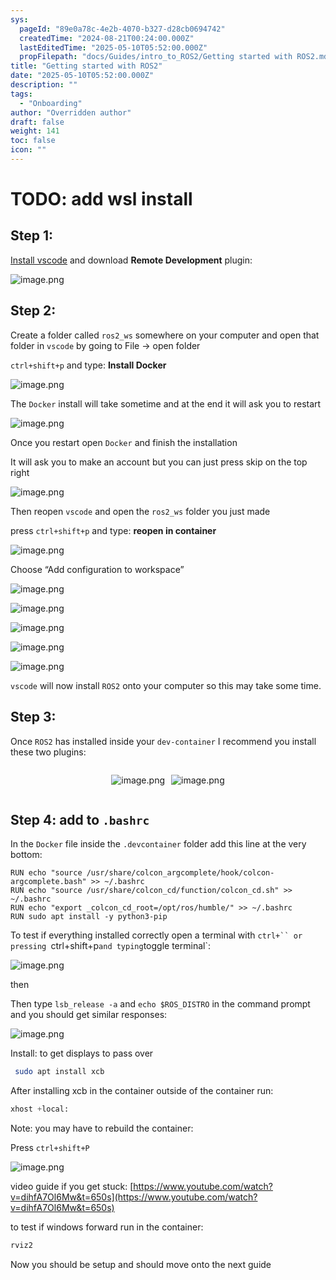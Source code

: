 ```yaml
---
sys:
  pageId: "89e0a78c-4e2b-4070-b327-d28cb0694742"
  createdTime: "2024-08-21T00:24:00.000Z"
  lastEditedTime: "2025-05-10T05:52:00.000Z"
  propFilepath: "docs/Guides/intro_to_ROS2/Getting started with ROS2.md"
title: "Getting started with ROS2"
date: "2025-05-10T05:52:00.000Z"
description: ""
tags:
  - "Onboarding"
author: "Overridden author"
draft: false
weight: 141
toc: false
icon: ""
---
```


# TODO: add wsl install

## Step 1:

[Install vscode](https://code.visualstudio.com/download) and download **Remote Development** plugin:

![image.png](https://prod-files-secure.s3.us-west-2.amazonaws.com/d518164a-d88e-44d1-a4ee-3adb3bd8bce0/efb52993-1881-4a40-b95e-6f020334f022/image.png?X-Amz-Algorithm=AWS4-HMAC-SHA256&X-Amz-Content-Sha256=UNSIGNED-PAYLOAD&X-Amz-Credential=ASIAZI2LB466ZZW2T723%2F20250517%2Fus-west-2%2Fs3%2Faws4_request&X-Amz-Date=20250517T160925Z&X-Amz-Expires=3600&X-Amz-Security-Token=IQoJb3JpZ2luX2VjEKf%2F%2F%2F%2F%2F%2F%2F%2F%2F%2FwEaCXVzLXdlc3QtMiJHMEUCIQDtlL8lDXou432b2klaM9WBgghzcUHWuMefK%2FjLhlh8DgIgNmtKZAiCOxexMTr0C4G%2FMZZ1XiWnKKX8hnKUo%2FIwzDkq%2FwMIXxAAGgw2Mzc0MjMxODM4MDUiDBMpdnbhOrhaU5LoaircAzmd%2FDKM20DYJHC2VomBUECXnBO066OSYPhnV5wFuKufTfOG2C8EAodqz86FkwTCz%2ByAtiQZseyfxfU%2FELy9pc10TnjSYkxRcva4GA%2BzjpoxGjewGxVL53Kojgc07remqJf7GIQf8SRBCCNcVeYSj7mu%2FhKpRPDzc7pToAJel5ItNyaV5grAv42XFQNo68L2Z8YNj6KU6y2yfej4QbImfgqInFqshrzCa9j5QVvBXDDrwK68Oeg%2FLr%2BMZv4WRD9sadRPh6CYEvp%2ByWi9y7bWM4In0F%2BEGo4zXBy6I6aODVatBH2WWpS0KkrifuhnxnhKPNaPW4DKfo0wsZneT3CkAQA0zmCHl63E67D9n8aCpabA0HScFpfQVU8b3a9YiQOkSzkVroXVkQM00BSqVUpTvHgWPhAzGgIK%2FWCrsi19xSMeVdWwAxlsZ0oF2hc399S72YYeJI7BMzFG6nNj66l9JC9e6pC3hywqCHJXTQ4CRj3uwHXgFElPxrgnSjPBQkf60BigAcm2EIy5RJJ4%2Fe23QEGhCHstzq8T72adV5HEUDfYXSwouwQWOgrGMJ8Fgi9XDUaUY4yCerokrdarslBiuwl0nBV9sp%2BELUJGBqCTKiXS8Sp3O5v281tQ0xd1MLK2osEGOqUB%2FVh8W6GvGeIIRSTfl1817zfhZohllzRVDcZ2UyUtnrVqeWRig08GnjkFlbPz3gCPpT1MzBkr%2Fz%2B5fW6HOE7SozxJNHy5PU3nMiwRwLUR4HTXcg%2B9b5gYgLvb%2Fu2DxRzZgkIyu%2B8T%2FItc0AzdV03XpRQLV0Nj%2Fit87j8BnlwLpjHeZFdex0X%2FdI7CBiJSxz8AotdmDbwG%2FOgMUzvGW%2B8m9CDcq4%2F1&X-Amz-Signature=812358ca193166f9d17e5c4d8a46fc3d8b3b9feded0e4765def5f3b7d57777f4&X-Amz-SignedHeaders=host&x-id=GetObject)

## Step 2:

Create a folder called `ros2_ws` somewhere on your computer and open that folder in `vscode` by going to File → open folder 

`ctrl+shift+p` and type: **Install Docker**

![image.png](https://prod-files-secure.s3.us-west-2.amazonaws.com/d518164a-d88e-44d1-a4ee-3adb3bd8bce0/2269dc0e-1cd5-47ff-bceb-c04ad9b2eab0/image.png?X-Amz-Algorithm=AWS4-HMAC-SHA256&X-Amz-Content-Sha256=UNSIGNED-PAYLOAD&X-Amz-Credential=ASIAZI2LB466ZZW2T723%2F20250517%2Fus-west-2%2Fs3%2Faws4_request&X-Amz-Date=20250517T160925Z&X-Amz-Expires=3600&X-Amz-Security-Token=IQoJb3JpZ2luX2VjEKf%2F%2F%2F%2F%2F%2F%2F%2F%2F%2FwEaCXVzLXdlc3QtMiJHMEUCIQDtlL8lDXou432b2klaM9WBgghzcUHWuMefK%2FjLhlh8DgIgNmtKZAiCOxexMTr0C4G%2FMZZ1XiWnKKX8hnKUo%2FIwzDkq%2FwMIXxAAGgw2Mzc0MjMxODM4MDUiDBMpdnbhOrhaU5LoaircAzmd%2FDKM20DYJHC2VomBUECXnBO066OSYPhnV5wFuKufTfOG2C8EAodqz86FkwTCz%2ByAtiQZseyfxfU%2FELy9pc10TnjSYkxRcva4GA%2BzjpoxGjewGxVL53Kojgc07remqJf7GIQf8SRBCCNcVeYSj7mu%2FhKpRPDzc7pToAJel5ItNyaV5grAv42XFQNo68L2Z8YNj6KU6y2yfej4QbImfgqInFqshrzCa9j5QVvBXDDrwK68Oeg%2FLr%2BMZv4WRD9sadRPh6CYEvp%2ByWi9y7bWM4In0F%2BEGo4zXBy6I6aODVatBH2WWpS0KkrifuhnxnhKPNaPW4DKfo0wsZneT3CkAQA0zmCHl63E67D9n8aCpabA0HScFpfQVU8b3a9YiQOkSzkVroXVkQM00BSqVUpTvHgWPhAzGgIK%2FWCrsi19xSMeVdWwAxlsZ0oF2hc399S72YYeJI7BMzFG6nNj66l9JC9e6pC3hywqCHJXTQ4CRj3uwHXgFElPxrgnSjPBQkf60BigAcm2EIy5RJJ4%2Fe23QEGhCHstzq8T72adV5HEUDfYXSwouwQWOgrGMJ8Fgi9XDUaUY4yCerokrdarslBiuwl0nBV9sp%2BELUJGBqCTKiXS8Sp3O5v281tQ0xd1MLK2osEGOqUB%2FVh8W6GvGeIIRSTfl1817zfhZohllzRVDcZ2UyUtnrVqeWRig08GnjkFlbPz3gCPpT1MzBkr%2Fz%2B5fW6HOE7SozxJNHy5PU3nMiwRwLUR4HTXcg%2B9b5gYgLvb%2Fu2DxRzZgkIyu%2B8T%2FItc0AzdV03XpRQLV0Nj%2Fit87j8BnlwLpjHeZFdex0X%2FdI7CBiJSxz8AotdmDbwG%2FOgMUzvGW%2B8m9CDcq4%2F1&X-Amz-Signature=ff163ee0428397da5c155d659f6dec41eeee67f0f252e9c2ccff17ae0302f94f&X-Amz-SignedHeaders=host&x-id=GetObject)

The `Docker` install will take sometime and at the end it will ask you to restart

![image.png](https://prod-files-secure.s3.us-west-2.amazonaws.com/d518164a-d88e-44d1-a4ee-3adb3bd8bce0/ed233f78-be33-4b1f-b89c-9c346c0e961e/image.png?X-Amz-Algorithm=AWS4-HMAC-SHA256&X-Amz-Content-Sha256=UNSIGNED-PAYLOAD&X-Amz-Credential=ASIAZI2LB466ZZW2T723%2F20250517%2Fus-west-2%2Fs3%2Faws4_request&X-Amz-Date=20250517T160925Z&X-Amz-Expires=3600&X-Amz-Security-Token=IQoJb3JpZ2luX2VjEKf%2F%2F%2F%2F%2F%2F%2F%2F%2F%2FwEaCXVzLXdlc3QtMiJHMEUCIQDtlL8lDXou432b2klaM9WBgghzcUHWuMefK%2FjLhlh8DgIgNmtKZAiCOxexMTr0C4G%2FMZZ1XiWnKKX8hnKUo%2FIwzDkq%2FwMIXxAAGgw2Mzc0MjMxODM4MDUiDBMpdnbhOrhaU5LoaircAzmd%2FDKM20DYJHC2VomBUECXnBO066OSYPhnV5wFuKufTfOG2C8EAodqz86FkwTCz%2ByAtiQZseyfxfU%2FELy9pc10TnjSYkxRcva4GA%2BzjpoxGjewGxVL53Kojgc07remqJf7GIQf8SRBCCNcVeYSj7mu%2FhKpRPDzc7pToAJel5ItNyaV5grAv42XFQNo68L2Z8YNj6KU6y2yfej4QbImfgqInFqshrzCa9j5QVvBXDDrwK68Oeg%2FLr%2BMZv4WRD9sadRPh6CYEvp%2ByWi9y7bWM4In0F%2BEGo4zXBy6I6aODVatBH2WWpS0KkrifuhnxnhKPNaPW4DKfo0wsZneT3CkAQA0zmCHl63E67D9n8aCpabA0HScFpfQVU8b3a9YiQOkSzkVroXVkQM00BSqVUpTvHgWPhAzGgIK%2FWCrsi19xSMeVdWwAxlsZ0oF2hc399S72YYeJI7BMzFG6nNj66l9JC9e6pC3hywqCHJXTQ4CRj3uwHXgFElPxrgnSjPBQkf60BigAcm2EIy5RJJ4%2Fe23QEGhCHstzq8T72adV5HEUDfYXSwouwQWOgrGMJ8Fgi9XDUaUY4yCerokrdarslBiuwl0nBV9sp%2BELUJGBqCTKiXS8Sp3O5v281tQ0xd1MLK2osEGOqUB%2FVh8W6GvGeIIRSTfl1817zfhZohllzRVDcZ2UyUtnrVqeWRig08GnjkFlbPz3gCPpT1MzBkr%2Fz%2B5fW6HOE7SozxJNHy5PU3nMiwRwLUR4HTXcg%2B9b5gYgLvb%2Fu2DxRzZgkIyu%2B8T%2FItc0AzdV03XpRQLV0Nj%2Fit87j8BnlwLpjHeZFdex0X%2FdI7CBiJSxz8AotdmDbwG%2FOgMUzvGW%2B8m9CDcq4%2F1&X-Amz-Signature=aaeaec8aad79c4bca4947f79760d04e49bf5eac01bc52a6472751c0bda81723e&X-Amz-SignedHeaders=host&x-id=GetObject)

Once you restart open `Docker` and finish the installation

It will ask you to make an account but you can just press skip on the top right

![image.png](https://prod-files-secure.s3.us-west-2.amazonaws.com/d518164a-d88e-44d1-a4ee-3adb3bd8bce0/21010ad9-1659-4fd9-9f59-9932a09b2a3d/image.png?X-Amz-Algorithm=AWS4-HMAC-SHA256&X-Amz-Content-Sha256=UNSIGNED-PAYLOAD&X-Amz-Credential=ASIAZI2LB466ZZW2T723%2F20250517%2Fus-west-2%2Fs3%2Faws4_request&X-Amz-Date=20250517T160925Z&X-Amz-Expires=3600&X-Amz-Security-Token=IQoJb3JpZ2luX2VjEKf%2F%2F%2F%2F%2F%2F%2F%2F%2F%2FwEaCXVzLXdlc3QtMiJHMEUCIQDtlL8lDXou432b2klaM9WBgghzcUHWuMefK%2FjLhlh8DgIgNmtKZAiCOxexMTr0C4G%2FMZZ1XiWnKKX8hnKUo%2FIwzDkq%2FwMIXxAAGgw2Mzc0MjMxODM4MDUiDBMpdnbhOrhaU5LoaircAzmd%2FDKM20DYJHC2VomBUECXnBO066OSYPhnV5wFuKufTfOG2C8EAodqz86FkwTCz%2ByAtiQZseyfxfU%2FELy9pc10TnjSYkxRcva4GA%2BzjpoxGjewGxVL53Kojgc07remqJf7GIQf8SRBCCNcVeYSj7mu%2FhKpRPDzc7pToAJel5ItNyaV5grAv42XFQNo68L2Z8YNj6KU6y2yfej4QbImfgqInFqshrzCa9j5QVvBXDDrwK68Oeg%2FLr%2BMZv4WRD9sadRPh6CYEvp%2ByWi9y7bWM4In0F%2BEGo4zXBy6I6aODVatBH2WWpS0KkrifuhnxnhKPNaPW4DKfo0wsZneT3CkAQA0zmCHl63E67D9n8aCpabA0HScFpfQVU8b3a9YiQOkSzkVroXVkQM00BSqVUpTvHgWPhAzGgIK%2FWCrsi19xSMeVdWwAxlsZ0oF2hc399S72YYeJI7BMzFG6nNj66l9JC9e6pC3hywqCHJXTQ4CRj3uwHXgFElPxrgnSjPBQkf60BigAcm2EIy5RJJ4%2Fe23QEGhCHstzq8T72adV5HEUDfYXSwouwQWOgrGMJ8Fgi9XDUaUY4yCerokrdarslBiuwl0nBV9sp%2BELUJGBqCTKiXS8Sp3O5v281tQ0xd1MLK2osEGOqUB%2FVh8W6GvGeIIRSTfl1817zfhZohllzRVDcZ2UyUtnrVqeWRig08GnjkFlbPz3gCPpT1MzBkr%2Fz%2B5fW6HOE7SozxJNHy5PU3nMiwRwLUR4HTXcg%2B9b5gYgLvb%2Fu2DxRzZgkIyu%2B8T%2FItc0AzdV03XpRQLV0Nj%2Fit87j8BnlwLpjHeZFdex0X%2FdI7CBiJSxz8AotdmDbwG%2FOgMUzvGW%2B8m9CDcq4%2F1&X-Amz-Signature=6c1c19907dc19111b42329d0d6644abae10ea1c2b2b26d4859782245b881a31f&X-Amz-SignedHeaders=host&x-id=GetObject)

Then reopen `vscode` and open the `ros2_ws` folder you just made

press `ctrl+shift+p` and type: **reopen in container**

![image.png](https://prod-files-secure.s3.us-west-2.amazonaws.com/d518164a-d88e-44d1-a4ee-3adb3bd8bce0/4e93b8c2-41ad-488c-8095-c74205196118/image.png?X-Amz-Algorithm=AWS4-HMAC-SHA256&X-Amz-Content-Sha256=UNSIGNED-PAYLOAD&X-Amz-Credential=ASIAZI2LB466ZZW2T723%2F20250517%2Fus-west-2%2Fs3%2Faws4_request&X-Amz-Date=20250517T160925Z&X-Amz-Expires=3600&X-Amz-Security-Token=IQoJb3JpZ2luX2VjEKf%2F%2F%2F%2F%2F%2F%2F%2F%2F%2FwEaCXVzLXdlc3QtMiJHMEUCIQDtlL8lDXou432b2klaM9WBgghzcUHWuMefK%2FjLhlh8DgIgNmtKZAiCOxexMTr0C4G%2FMZZ1XiWnKKX8hnKUo%2FIwzDkq%2FwMIXxAAGgw2Mzc0MjMxODM4MDUiDBMpdnbhOrhaU5LoaircAzmd%2FDKM20DYJHC2VomBUECXnBO066OSYPhnV5wFuKufTfOG2C8EAodqz86FkwTCz%2ByAtiQZseyfxfU%2FELy9pc10TnjSYkxRcva4GA%2BzjpoxGjewGxVL53Kojgc07remqJf7GIQf8SRBCCNcVeYSj7mu%2FhKpRPDzc7pToAJel5ItNyaV5grAv42XFQNo68L2Z8YNj6KU6y2yfej4QbImfgqInFqshrzCa9j5QVvBXDDrwK68Oeg%2FLr%2BMZv4WRD9sadRPh6CYEvp%2ByWi9y7bWM4In0F%2BEGo4zXBy6I6aODVatBH2WWpS0KkrifuhnxnhKPNaPW4DKfo0wsZneT3CkAQA0zmCHl63E67D9n8aCpabA0HScFpfQVU8b3a9YiQOkSzkVroXVkQM00BSqVUpTvHgWPhAzGgIK%2FWCrsi19xSMeVdWwAxlsZ0oF2hc399S72YYeJI7BMzFG6nNj66l9JC9e6pC3hywqCHJXTQ4CRj3uwHXgFElPxrgnSjPBQkf60BigAcm2EIy5RJJ4%2Fe23QEGhCHstzq8T72adV5HEUDfYXSwouwQWOgrGMJ8Fgi9XDUaUY4yCerokrdarslBiuwl0nBV9sp%2BELUJGBqCTKiXS8Sp3O5v281tQ0xd1MLK2osEGOqUB%2FVh8W6GvGeIIRSTfl1817zfhZohllzRVDcZ2UyUtnrVqeWRig08GnjkFlbPz3gCPpT1MzBkr%2Fz%2B5fW6HOE7SozxJNHy5PU3nMiwRwLUR4HTXcg%2B9b5gYgLvb%2Fu2DxRzZgkIyu%2B8T%2FItc0AzdV03XpRQLV0Nj%2Fit87j8BnlwLpjHeZFdex0X%2FdI7CBiJSxz8AotdmDbwG%2FOgMUzvGW%2B8m9CDcq4%2F1&X-Amz-Signature=e82db62826e92bf4e84c040c4361c0be264bbfe271424e9d559b4da56fe575cb&X-Amz-SignedHeaders=host&x-id=GetObject)

Choose “Add configuration to workspace”

![image.png](https://prod-files-secure.s3.us-west-2.amazonaws.com/d518164a-d88e-44d1-a4ee-3adb3bd8bce0/9560b282-5060-4989-ba37-97e7b2c22476/image.png?X-Amz-Algorithm=AWS4-HMAC-SHA256&X-Amz-Content-Sha256=UNSIGNED-PAYLOAD&X-Amz-Credential=ASIAZI2LB466ZZW2T723%2F20250517%2Fus-west-2%2Fs3%2Faws4_request&X-Amz-Date=20250517T160925Z&X-Amz-Expires=3600&X-Amz-Security-Token=IQoJb3JpZ2luX2VjEKf%2F%2F%2F%2F%2F%2F%2F%2F%2F%2FwEaCXVzLXdlc3QtMiJHMEUCIQDtlL8lDXou432b2klaM9WBgghzcUHWuMefK%2FjLhlh8DgIgNmtKZAiCOxexMTr0C4G%2FMZZ1XiWnKKX8hnKUo%2FIwzDkq%2FwMIXxAAGgw2Mzc0MjMxODM4MDUiDBMpdnbhOrhaU5LoaircAzmd%2FDKM20DYJHC2VomBUECXnBO066OSYPhnV5wFuKufTfOG2C8EAodqz86FkwTCz%2ByAtiQZseyfxfU%2FELy9pc10TnjSYkxRcva4GA%2BzjpoxGjewGxVL53Kojgc07remqJf7GIQf8SRBCCNcVeYSj7mu%2FhKpRPDzc7pToAJel5ItNyaV5grAv42XFQNo68L2Z8YNj6KU6y2yfej4QbImfgqInFqshrzCa9j5QVvBXDDrwK68Oeg%2FLr%2BMZv4WRD9sadRPh6CYEvp%2ByWi9y7bWM4In0F%2BEGo4zXBy6I6aODVatBH2WWpS0KkrifuhnxnhKPNaPW4DKfo0wsZneT3CkAQA0zmCHl63E67D9n8aCpabA0HScFpfQVU8b3a9YiQOkSzkVroXVkQM00BSqVUpTvHgWPhAzGgIK%2FWCrsi19xSMeVdWwAxlsZ0oF2hc399S72YYeJI7BMzFG6nNj66l9JC9e6pC3hywqCHJXTQ4CRj3uwHXgFElPxrgnSjPBQkf60BigAcm2EIy5RJJ4%2Fe23QEGhCHstzq8T72adV5HEUDfYXSwouwQWOgrGMJ8Fgi9XDUaUY4yCerokrdarslBiuwl0nBV9sp%2BELUJGBqCTKiXS8Sp3O5v281tQ0xd1MLK2osEGOqUB%2FVh8W6GvGeIIRSTfl1817zfhZohllzRVDcZ2UyUtnrVqeWRig08GnjkFlbPz3gCPpT1MzBkr%2Fz%2B5fW6HOE7SozxJNHy5PU3nMiwRwLUR4HTXcg%2B9b5gYgLvb%2Fu2DxRzZgkIyu%2B8T%2FItc0AzdV03XpRQLV0Nj%2Fit87j8BnlwLpjHeZFdex0X%2FdI7CBiJSxz8AotdmDbwG%2FOgMUzvGW%2B8m9CDcq4%2F1&X-Amz-Signature=02701626d52741f681e11bb7c88c7e788c66e2aeacc69dd851357fee08b1c87b&X-Amz-SignedHeaders=host&x-id=GetObject)

![image.png](https://prod-files-secure.s3.us-west-2.amazonaws.com/d518164a-d88e-44d1-a4ee-3adb3bd8bce0/2ee63f81-886b-48e8-a553-dc6e5eac99e4/image.png?X-Amz-Algorithm=AWS4-HMAC-SHA256&X-Amz-Content-Sha256=UNSIGNED-PAYLOAD&X-Amz-Credential=ASIAZI2LB466ZZW2T723%2F20250517%2Fus-west-2%2Fs3%2Faws4_request&X-Amz-Date=20250517T160925Z&X-Amz-Expires=3600&X-Amz-Security-Token=IQoJb3JpZ2luX2VjEKf%2F%2F%2F%2F%2F%2F%2F%2F%2F%2FwEaCXVzLXdlc3QtMiJHMEUCIQDtlL8lDXou432b2klaM9WBgghzcUHWuMefK%2FjLhlh8DgIgNmtKZAiCOxexMTr0C4G%2FMZZ1XiWnKKX8hnKUo%2FIwzDkq%2FwMIXxAAGgw2Mzc0MjMxODM4MDUiDBMpdnbhOrhaU5LoaircAzmd%2FDKM20DYJHC2VomBUECXnBO066OSYPhnV5wFuKufTfOG2C8EAodqz86FkwTCz%2ByAtiQZseyfxfU%2FELy9pc10TnjSYkxRcva4GA%2BzjpoxGjewGxVL53Kojgc07remqJf7GIQf8SRBCCNcVeYSj7mu%2FhKpRPDzc7pToAJel5ItNyaV5grAv42XFQNo68L2Z8YNj6KU6y2yfej4QbImfgqInFqshrzCa9j5QVvBXDDrwK68Oeg%2FLr%2BMZv4WRD9sadRPh6CYEvp%2ByWi9y7bWM4In0F%2BEGo4zXBy6I6aODVatBH2WWpS0KkrifuhnxnhKPNaPW4DKfo0wsZneT3CkAQA0zmCHl63E67D9n8aCpabA0HScFpfQVU8b3a9YiQOkSzkVroXVkQM00BSqVUpTvHgWPhAzGgIK%2FWCrsi19xSMeVdWwAxlsZ0oF2hc399S72YYeJI7BMzFG6nNj66l9JC9e6pC3hywqCHJXTQ4CRj3uwHXgFElPxrgnSjPBQkf60BigAcm2EIy5RJJ4%2Fe23QEGhCHstzq8T72adV5HEUDfYXSwouwQWOgrGMJ8Fgi9XDUaUY4yCerokrdarslBiuwl0nBV9sp%2BELUJGBqCTKiXS8Sp3O5v281tQ0xd1MLK2osEGOqUB%2FVh8W6GvGeIIRSTfl1817zfhZohllzRVDcZ2UyUtnrVqeWRig08GnjkFlbPz3gCPpT1MzBkr%2Fz%2B5fW6HOE7SozxJNHy5PU3nMiwRwLUR4HTXcg%2B9b5gYgLvb%2Fu2DxRzZgkIyu%2B8T%2FItc0AzdV03XpRQLV0Nj%2Fit87j8BnlwLpjHeZFdex0X%2FdI7CBiJSxz8AotdmDbwG%2FOgMUzvGW%2B8m9CDcq4%2F1&X-Amz-Signature=229e2666e09d494dbf9814df2d8d6ee8aae9a022936a1e9e8383804fd425fd9e&X-Amz-SignedHeaders=host&x-id=GetObject)

![image.png](https://prod-files-secure.s3.us-west-2.amazonaws.com/d518164a-d88e-44d1-a4ee-3adb3bd8bce0/ae1580b2-b048-407e-aed9-b584224a7a04/image.png?X-Amz-Algorithm=AWS4-HMAC-SHA256&X-Amz-Content-Sha256=UNSIGNED-PAYLOAD&X-Amz-Credential=ASIAZI2LB466ZZW2T723%2F20250517%2Fus-west-2%2Fs3%2Faws4_request&X-Amz-Date=20250517T160925Z&X-Amz-Expires=3600&X-Amz-Security-Token=IQoJb3JpZ2luX2VjEKf%2F%2F%2F%2F%2F%2F%2F%2F%2F%2FwEaCXVzLXdlc3QtMiJHMEUCIQDtlL8lDXou432b2klaM9WBgghzcUHWuMefK%2FjLhlh8DgIgNmtKZAiCOxexMTr0C4G%2FMZZ1XiWnKKX8hnKUo%2FIwzDkq%2FwMIXxAAGgw2Mzc0MjMxODM4MDUiDBMpdnbhOrhaU5LoaircAzmd%2FDKM20DYJHC2VomBUECXnBO066OSYPhnV5wFuKufTfOG2C8EAodqz86FkwTCz%2ByAtiQZseyfxfU%2FELy9pc10TnjSYkxRcva4GA%2BzjpoxGjewGxVL53Kojgc07remqJf7GIQf8SRBCCNcVeYSj7mu%2FhKpRPDzc7pToAJel5ItNyaV5grAv42XFQNo68L2Z8YNj6KU6y2yfej4QbImfgqInFqshrzCa9j5QVvBXDDrwK68Oeg%2FLr%2BMZv4WRD9sadRPh6CYEvp%2ByWi9y7bWM4In0F%2BEGo4zXBy6I6aODVatBH2WWpS0KkrifuhnxnhKPNaPW4DKfo0wsZneT3CkAQA0zmCHl63E67D9n8aCpabA0HScFpfQVU8b3a9YiQOkSzkVroXVkQM00BSqVUpTvHgWPhAzGgIK%2FWCrsi19xSMeVdWwAxlsZ0oF2hc399S72YYeJI7BMzFG6nNj66l9JC9e6pC3hywqCHJXTQ4CRj3uwHXgFElPxrgnSjPBQkf60BigAcm2EIy5RJJ4%2Fe23QEGhCHstzq8T72adV5HEUDfYXSwouwQWOgrGMJ8Fgi9XDUaUY4yCerokrdarslBiuwl0nBV9sp%2BELUJGBqCTKiXS8Sp3O5v281tQ0xd1MLK2osEGOqUB%2FVh8W6GvGeIIRSTfl1817zfhZohllzRVDcZ2UyUtnrVqeWRig08GnjkFlbPz3gCPpT1MzBkr%2Fz%2B5fW6HOE7SozxJNHy5PU3nMiwRwLUR4HTXcg%2B9b5gYgLvb%2Fu2DxRzZgkIyu%2B8T%2FItc0AzdV03XpRQLV0Nj%2Fit87j8BnlwLpjHeZFdex0X%2FdI7CBiJSxz8AotdmDbwG%2FOgMUzvGW%2B8m9CDcq4%2F1&X-Amz-Signature=ea821b67ed6e33fc6a29c22456deb39e877db1b48258b42e9cadc7f834125126&X-Amz-SignedHeaders=host&x-id=GetObject)

![image.png](https://prod-files-secure.s3.us-west-2.amazonaws.com/d518164a-d88e-44d1-a4ee-3adb3bd8bce0/53255b28-f75e-430f-b9e3-c0ac8577e42b/image.png?X-Amz-Algorithm=AWS4-HMAC-SHA256&X-Amz-Content-Sha256=UNSIGNED-PAYLOAD&X-Amz-Credential=ASIAZI2LB466ZZW2T723%2F20250517%2Fus-west-2%2Fs3%2Faws4_request&X-Amz-Date=20250517T160925Z&X-Amz-Expires=3600&X-Amz-Security-Token=IQoJb3JpZ2luX2VjEKf%2F%2F%2F%2F%2F%2F%2F%2F%2F%2FwEaCXVzLXdlc3QtMiJHMEUCIQDtlL8lDXou432b2klaM9WBgghzcUHWuMefK%2FjLhlh8DgIgNmtKZAiCOxexMTr0C4G%2FMZZ1XiWnKKX8hnKUo%2FIwzDkq%2FwMIXxAAGgw2Mzc0MjMxODM4MDUiDBMpdnbhOrhaU5LoaircAzmd%2FDKM20DYJHC2VomBUECXnBO066OSYPhnV5wFuKufTfOG2C8EAodqz86FkwTCz%2ByAtiQZseyfxfU%2FELy9pc10TnjSYkxRcva4GA%2BzjpoxGjewGxVL53Kojgc07remqJf7GIQf8SRBCCNcVeYSj7mu%2FhKpRPDzc7pToAJel5ItNyaV5grAv42XFQNo68L2Z8YNj6KU6y2yfej4QbImfgqInFqshrzCa9j5QVvBXDDrwK68Oeg%2FLr%2BMZv4WRD9sadRPh6CYEvp%2ByWi9y7bWM4In0F%2BEGo4zXBy6I6aODVatBH2WWpS0KkrifuhnxnhKPNaPW4DKfo0wsZneT3CkAQA0zmCHl63E67D9n8aCpabA0HScFpfQVU8b3a9YiQOkSzkVroXVkQM00BSqVUpTvHgWPhAzGgIK%2FWCrsi19xSMeVdWwAxlsZ0oF2hc399S72YYeJI7BMzFG6nNj66l9JC9e6pC3hywqCHJXTQ4CRj3uwHXgFElPxrgnSjPBQkf60BigAcm2EIy5RJJ4%2Fe23QEGhCHstzq8T72adV5HEUDfYXSwouwQWOgrGMJ8Fgi9XDUaUY4yCerokrdarslBiuwl0nBV9sp%2BELUJGBqCTKiXS8Sp3O5v281tQ0xd1MLK2osEGOqUB%2FVh8W6GvGeIIRSTfl1817zfhZohllzRVDcZ2UyUtnrVqeWRig08GnjkFlbPz3gCPpT1MzBkr%2Fz%2B5fW6HOE7SozxJNHy5PU3nMiwRwLUR4HTXcg%2B9b5gYgLvb%2Fu2DxRzZgkIyu%2B8T%2FItc0AzdV03XpRQLV0Nj%2Fit87j8BnlwLpjHeZFdex0X%2FdI7CBiJSxz8AotdmDbwG%2FOgMUzvGW%2B8m9CDcq4%2F1&X-Amz-Signature=d6d38e6e9f14844e93b2e6b2f99c14814cf281575fb0fd0453e2b2207831f74b&X-Amz-SignedHeaders=host&x-id=GetObject)

![image.png](https://prod-files-secure.s3.us-west-2.amazonaws.com/d518164a-d88e-44d1-a4ee-3adb3bd8bce0/7c562767-5af9-4ffb-97d1-327bcdf4ee00/image.png?X-Amz-Algorithm=AWS4-HMAC-SHA256&X-Amz-Content-Sha256=UNSIGNED-PAYLOAD&X-Amz-Credential=ASIAZI2LB466ZZW2T723%2F20250517%2Fus-west-2%2Fs3%2Faws4_request&X-Amz-Date=20250517T160925Z&X-Amz-Expires=3600&X-Amz-Security-Token=IQoJb3JpZ2luX2VjEKf%2F%2F%2F%2F%2F%2F%2F%2F%2F%2FwEaCXVzLXdlc3QtMiJHMEUCIQDtlL8lDXou432b2klaM9WBgghzcUHWuMefK%2FjLhlh8DgIgNmtKZAiCOxexMTr0C4G%2FMZZ1XiWnKKX8hnKUo%2FIwzDkq%2FwMIXxAAGgw2Mzc0MjMxODM4MDUiDBMpdnbhOrhaU5LoaircAzmd%2FDKM20DYJHC2VomBUECXnBO066OSYPhnV5wFuKufTfOG2C8EAodqz86FkwTCz%2ByAtiQZseyfxfU%2FELy9pc10TnjSYkxRcva4GA%2BzjpoxGjewGxVL53Kojgc07remqJf7GIQf8SRBCCNcVeYSj7mu%2FhKpRPDzc7pToAJel5ItNyaV5grAv42XFQNo68L2Z8YNj6KU6y2yfej4QbImfgqInFqshrzCa9j5QVvBXDDrwK68Oeg%2FLr%2BMZv4WRD9sadRPh6CYEvp%2ByWi9y7bWM4In0F%2BEGo4zXBy6I6aODVatBH2WWpS0KkrifuhnxnhKPNaPW4DKfo0wsZneT3CkAQA0zmCHl63E67D9n8aCpabA0HScFpfQVU8b3a9YiQOkSzkVroXVkQM00BSqVUpTvHgWPhAzGgIK%2FWCrsi19xSMeVdWwAxlsZ0oF2hc399S72YYeJI7BMzFG6nNj66l9JC9e6pC3hywqCHJXTQ4CRj3uwHXgFElPxrgnSjPBQkf60BigAcm2EIy5RJJ4%2Fe23QEGhCHstzq8T72adV5HEUDfYXSwouwQWOgrGMJ8Fgi9XDUaUY4yCerokrdarslBiuwl0nBV9sp%2BELUJGBqCTKiXS8Sp3O5v281tQ0xd1MLK2osEGOqUB%2FVh8W6GvGeIIRSTfl1817zfhZohllzRVDcZ2UyUtnrVqeWRig08GnjkFlbPz3gCPpT1MzBkr%2Fz%2B5fW6HOE7SozxJNHy5PU3nMiwRwLUR4HTXcg%2B9b5gYgLvb%2Fu2DxRzZgkIyu%2B8T%2FItc0AzdV03XpRQLV0Nj%2Fit87j8BnlwLpjHeZFdex0X%2FdI7CBiJSxz8AotdmDbwG%2FOgMUzvGW%2B8m9CDcq4%2F1&X-Amz-Signature=121995bac77a22e650dc6cdfa7cae41191f6e4bb7a6b5e918b605db28a34ac56&X-Amz-SignedHeaders=host&x-id=GetObject)

`vscode` will now install `ROS2` onto your computer so this may take some time.

## Step 3:

Once `ROS2` has installed inside your `dev-container` I recommend you install these two plugins:

<div style="display: flex;flex-direction: row; column-gap:10px; max-width: 630px;justify-content: center;">
<div>

![image.png](https://prod-files-secure.s3.us-west-2.amazonaws.com/d518164a-d88e-44d1-a4ee-3adb3bd8bce0/3fc3d550-5a54-4ba1-ba6b-faa01cdb7369/image.png?X-Amz-Algorithm=AWS4-HMAC-SHA256&X-Amz-Content-Sha256=UNSIGNED-PAYLOAD&X-Amz-Credential=ASIAZI2LB466V6KDQIZJ%2F20250517%2Fus-west-2%2Fs3%2Faws4_request&X-Amz-Date=20250517T160929Z&X-Amz-Expires=3600&X-Amz-Security-Token=IQoJb3JpZ2luX2VjEKf%2F%2F%2F%2F%2F%2F%2F%2F%2F%2FwEaCXVzLXdlc3QtMiJIMEYCIQD3bjPCd3nFId2kPMiiJT8evrdRkjGCiXcSEq4l0uobgwIhAI3%2BxotAtp1qkIIce8h%2BDJnYwttjiuOKov4JYmNOAM4EKv8DCF8QABoMNjM3NDIzMTgzODA1Igx5TQAONoH6%2F3GwBe4q3AOYVRnqxkBGRp2el3sJ3l0c3LKODMeyxOyeetMttQX6RFm8XeOtI5mgdNKgpmwLfQeg0FkuCrQ59FEieGCRCRVuudAzbJMsIQ6iEvQD9qGt0PHYaT0YBtUJ98xR7NbcNBPkT8lDe2z0xFTlklcAh3MCrQjkMWjWlcoh4h7F832AYyv3tlytOeF5J9AUR55OWLgYDshPzmDp7SKdLGhncCP2q2XH2rckzZGXHPL0H0AHTAI8PunhpLEokn3DLvpobqhSmhulbrreqANkxtNi%2B%2BPcZkXQtF0W4hk96xkSdztvzW9dwCnJohIJNEI7C05vm6SeOHhkvNiUmto7QH8qApapxEnjhRJKqWjkzj33uUjynaaPMGsF1FilNuLtetI549BTKxzjrh4Xm9vJdw5abHYNJOskxaEeKFYgPisdZeTQmsGdCziG5VK1iRQ6f%2FvqX2hRaVnQtF5oYYW%2F4i5DpYZHwxdSP3fvhjYMi%2BTiLCh%2FUFGujdY2AQWx85Z0b8msumnOdCWjy1a789HD8mudshpOay4bOWge9v98LDiTyXY%2FtnNE4Key567zslX58Ni6tgpfFqWODQIfhciHbbVC89VnGthGHACOy3BtPMfaxWYvFb0Dy1TLRXvdCRONpDC%2FtqLBBjqkAT9dcj9%2FNTr4Gg6u2dCvGLdRCDxvDTrjKAptTtCeHvuZlxBtRR9U5VvhaCjftRkOBTunGUkOHVBBvVe8ylhRCLRxiBwpgIFJzf0VSHvcTNEPXBiD64DKZih0AxbKOHne%2FTuQUS8YNHBQxxujObE0CSiOh%2BjmTv%2BYszl90Bc2y%2BrdteP0BALHJZauMFhP7HP4S5A3fUbR2AvgKQwy04kZliKa1NDX&X-Amz-Signature=bd26d94a5f31a751f1f13ffb6600c3612a9e17fc8639e8135f2e8098cfa8e4b7&X-Amz-SignedHeaders=host&x-id=GetObject)

</div>
<div>

![image.png](https://prod-files-secure.s3.us-west-2.amazonaws.com/d518164a-d88e-44d1-a4ee-3adb3bd8bce0/d994cc66-13c2-4093-a5a3-f84cf4601a82/image.png?X-Amz-Algorithm=AWS4-HMAC-SHA256&X-Amz-Content-Sha256=UNSIGNED-PAYLOAD&X-Amz-Credential=ASIAZI2LB466W4TCYNJV%2F20250517%2Fus-west-2%2Fs3%2Faws4_request&X-Amz-Date=20250517T160932Z&X-Amz-Expires=3600&X-Amz-Security-Token=IQoJb3JpZ2luX2VjEKf%2F%2F%2F%2F%2F%2F%2F%2F%2F%2FwEaCXVzLXdlc3QtMiJHMEUCIQD5QvT669vNYKVq7tYf4zsHY4%2FAVd4JlpcSVmhfnkwmaQIgH45l1dARJW9sa%2BnEV3Zd5nXlrppe63ILuZWAvX8%2FTisq%2FwMIXxAAGgw2Mzc0MjMxODM4MDUiDIVaw1SOaA5yRkKEhSrcA%2Ftbx8CO96sWCF09GcPsywFe44YpSHcKt7%2BkyqTjfj52lnzRsbm0scfQxfNTWFcM9uYa89Pb0%2FRd2fwiCtpUiZmBnCB3CO8mC%2FK4hgV%2B3KGgK122tRlBIG%2B7qVmfVWzQbRU0aDU2Jmwg3W8Gyr2%2Bpwb%2BcZ3vJ2tWlIL6VW8gWNrhoZvdrUYGSPaFBhRR3cqP91ARGJvKblCS5mBQKDU2CFfU0fawj4iFP4sLtN0rWKlGf4hTXj%2FabuERj0FPEMqs20ylb3fKdj5SZSASh1XrswZC7JPhVgQY8y3377EqkDP3CNezZ1fMyelqxPwcZmkTjsGhYDeoTx4cF9GWGbCp6p%2B0UFqmN7%2Fkx2j2QXVB9EO54ilPb%2FwBw6dIZnZCTPOpD%2FmYqoghAoZln19XCAoFKM5zk5eQlz7BEsxhsUhB%2Bs0gxvKi%2FoOwQyZIdIoBEW0MoFJsxSUENzOs%2FS8iz7XfClq71GXL93OWXWiOZrI7knXuIPHdWCknK2WV7zqbKyV7FLCwZm55sKSvd1DG%2BG%2F4fAkNYOyrLcGpr2vqLBGotTob1j00bqOb81c6IvjqrZzGYJNIlmb47v95nfaZs0NTGPf3vrWxc6W96d0qeqwVPGrxMuAosfc20ocvFjYsMOS1osEGOqUBhkASxfZ2Z%2FcF9GxTa8u2XswyOA%2BV93psSPvKND1XQH3t7TjRS3X7vmK5jC%2FBJSeb79k5iPVff5rFz%2F9X9iHLTX1pSb9b2BGy3jDStoPZzn4a4qh3%2BuzHZKF%2Fx4D6CoUPLwakpnOj2QcuWMrLyht5QBwEjvAxAOdnlaTR6idS2E61UyqGycmlIE%2B3A1LtC%2F8jGfUMxUrD8GHNfy52Y%2BcA%2F8NC9Lhl&X-Amz-Signature=864121648aa5f0d2f773c9ed6002546264cc59772ea039d8aa167d49dd62cbb8&X-Amz-SignedHeaders=host&x-id=GetObject)

</div>
</div>

## Step 4: add to `.bashrc`

In the `Docker` file inside the `.devcontainer` folder add this line at the very bottom: 

```docker
RUN echo "source /usr/share/colcon_argcomplete/hook/colcon-argcomplete.bash" >> ~/.bashrc
RUN echo "source /usr/share/colcon_cd/function/colcon_cd.sh" >> ~/.bashrc
RUN echo "export _colcon_cd_root=/opt/ros/humble/" >> ~/.bashrc
RUN sudo apt install -y python3-pip 
```

To test if everything installed correctly open a terminal with `ctrl+`` or pressing `ctrl+shift+p` and typing `toggle terminal`:

![image.png](https://prod-files-secure.s3.us-west-2.amazonaws.com/d518164a-d88e-44d1-a4ee-3adb3bd8bce0/6a4943d8-b04e-4c02-9a58-775f3384d1a5/image.png?X-Amz-Algorithm=AWS4-HMAC-SHA256&X-Amz-Content-Sha256=UNSIGNED-PAYLOAD&X-Amz-Credential=ASIAZI2LB466ZZW2T723%2F20250517%2Fus-west-2%2Fs3%2Faws4_request&X-Amz-Date=20250517T160925Z&X-Amz-Expires=3600&X-Amz-Security-Token=IQoJb3JpZ2luX2VjEKf%2F%2F%2F%2F%2F%2F%2F%2F%2F%2FwEaCXVzLXdlc3QtMiJHMEUCIQDtlL8lDXou432b2klaM9WBgghzcUHWuMefK%2FjLhlh8DgIgNmtKZAiCOxexMTr0C4G%2FMZZ1XiWnKKX8hnKUo%2FIwzDkq%2FwMIXxAAGgw2Mzc0MjMxODM4MDUiDBMpdnbhOrhaU5LoaircAzmd%2FDKM20DYJHC2VomBUECXnBO066OSYPhnV5wFuKufTfOG2C8EAodqz86FkwTCz%2ByAtiQZseyfxfU%2FELy9pc10TnjSYkxRcva4GA%2BzjpoxGjewGxVL53Kojgc07remqJf7GIQf8SRBCCNcVeYSj7mu%2FhKpRPDzc7pToAJel5ItNyaV5grAv42XFQNo68L2Z8YNj6KU6y2yfej4QbImfgqInFqshrzCa9j5QVvBXDDrwK68Oeg%2FLr%2BMZv4WRD9sadRPh6CYEvp%2ByWi9y7bWM4In0F%2BEGo4zXBy6I6aODVatBH2WWpS0KkrifuhnxnhKPNaPW4DKfo0wsZneT3CkAQA0zmCHl63E67D9n8aCpabA0HScFpfQVU8b3a9YiQOkSzkVroXVkQM00BSqVUpTvHgWPhAzGgIK%2FWCrsi19xSMeVdWwAxlsZ0oF2hc399S72YYeJI7BMzFG6nNj66l9JC9e6pC3hywqCHJXTQ4CRj3uwHXgFElPxrgnSjPBQkf60BigAcm2EIy5RJJ4%2Fe23QEGhCHstzq8T72adV5HEUDfYXSwouwQWOgrGMJ8Fgi9XDUaUY4yCerokrdarslBiuwl0nBV9sp%2BELUJGBqCTKiXS8Sp3O5v281tQ0xd1MLK2osEGOqUB%2FVh8W6GvGeIIRSTfl1817zfhZohllzRVDcZ2UyUtnrVqeWRig08GnjkFlbPz3gCPpT1MzBkr%2Fz%2B5fW6HOE7SozxJNHy5PU3nMiwRwLUR4HTXcg%2B9b5gYgLvb%2Fu2DxRzZgkIyu%2B8T%2FItc0AzdV03XpRQLV0Nj%2Fit87j8BnlwLpjHeZFdex0X%2FdI7CBiJSxz8AotdmDbwG%2FOgMUzvGW%2B8m9CDcq4%2F1&X-Amz-Signature=3a2f00ae0dfffd8c0e5ce191e8d16995e1da1e12d21bdd658a3ee22febe1a15b&X-Amz-SignedHeaders=host&x-id=GetObject)

then 

Then type `lsb_release -a` and `echo $ROS_DISTRO` in the command prompt and you should get similar responses:

![image.png](https://prod-files-secure.s3.us-west-2.amazonaws.com/d518164a-d88e-44d1-a4ee-3adb3bd8bce0/3e635dec-a805-4e85-8b9e-d000e5b71a4e/image.png?X-Amz-Algorithm=AWS4-HMAC-SHA256&X-Amz-Content-Sha256=UNSIGNED-PAYLOAD&X-Amz-Credential=ASIAZI2LB466ZZW2T723%2F20250517%2Fus-west-2%2Fs3%2Faws4_request&X-Amz-Date=20250517T160925Z&X-Amz-Expires=3600&X-Amz-Security-Token=IQoJb3JpZ2luX2VjEKf%2F%2F%2F%2F%2F%2F%2F%2F%2F%2FwEaCXVzLXdlc3QtMiJHMEUCIQDtlL8lDXou432b2klaM9WBgghzcUHWuMefK%2FjLhlh8DgIgNmtKZAiCOxexMTr0C4G%2FMZZ1XiWnKKX8hnKUo%2FIwzDkq%2FwMIXxAAGgw2Mzc0MjMxODM4MDUiDBMpdnbhOrhaU5LoaircAzmd%2FDKM20DYJHC2VomBUECXnBO066OSYPhnV5wFuKufTfOG2C8EAodqz86FkwTCz%2ByAtiQZseyfxfU%2FELy9pc10TnjSYkxRcva4GA%2BzjpoxGjewGxVL53Kojgc07remqJf7GIQf8SRBCCNcVeYSj7mu%2FhKpRPDzc7pToAJel5ItNyaV5grAv42XFQNo68L2Z8YNj6KU6y2yfej4QbImfgqInFqshrzCa9j5QVvBXDDrwK68Oeg%2FLr%2BMZv4WRD9sadRPh6CYEvp%2ByWi9y7bWM4In0F%2BEGo4zXBy6I6aODVatBH2WWpS0KkrifuhnxnhKPNaPW4DKfo0wsZneT3CkAQA0zmCHl63E67D9n8aCpabA0HScFpfQVU8b3a9YiQOkSzkVroXVkQM00BSqVUpTvHgWPhAzGgIK%2FWCrsi19xSMeVdWwAxlsZ0oF2hc399S72YYeJI7BMzFG6nNj66l9JC9e6pC3hywqCHJXTQ4CRj3uwHXgFElPxrgnSjPBQkf60BigAcm2EIy5RJJ4%2Fe23QEGhCHstzq8T72adV5HEUDfYXSwouwQWOgrGMJ8Fgi9XDUaUY4yCerokrdarslBiuwl0nBV9sp%2BELUJGBqCTKiXS8Sp3O5v281tQ0xd1MLK2osEGOqUB%2FVh8W6GvGeIIRSTfl1817zfhZohllzRVDcZ2UyUtnrVqeWRig08GnjkFlbPz3gCPpT1MzBkr%2Fz%2B5fW6HOE7SozxJNHy5PU3nMiwRwLUR4HTXcg%2B9b5gYgLvb%2Fu2DxRzZgkIyu%2B8T%2FItc0AzdV03XpRQLV0Nj%2Fit87j8BnlwLpjHeZFdex0X%2FdI7CBiJSxz8AotdmDbwG%2FOgMUzvGW%2B8m9CDcq4%2F1&X-Amz-Signature=61b450fea586f88d0f1f3c0386c3f5bb67f67f3665fdc17783598f47fbc4a63c&X-Amz-SignedHeaders=host&x-id=GetObject)

Install:  to get displays to pass over

```bash
 sudo apt install xcb
```

After installing xcb in the container outside of the container run:

```python
xhost +local:
```

Note: you may have to rebuild the container:

Press `ctrl+shift+P`

![image.png](https://prod-files-secure.s3.us-west-2.amazonaws.com/d518164a-d88e-44d1-a4ee-3adb3bd8bce0/6c2be660-2618-4c38-9c26-53554f7a0b7b/image.png?X-Amz-Algorithm=AWS4-HMAC-SHA256&X-Amz-Content-Sha256=UNSIGNED-PAYLOAD&X-Amz-Credential=ASIAZI2LB466ZZW2T723%2F20250517%2Fus-west-2%2Fs3%2Faws4_request&X-Amz-Date=20250517T160925Z&X-Amz-Expires=3600&X-Amz-Security-Token=IQoJb3JpZ2luX2VjEKf%2F%2F%2F%2F%2F%2F%2F%2F%2F%2FwEaCXVzLXdlc3QtMiJHMEUCIQDtlL8lDXou432b2klaM9WBgghzcUHWuMefK%2FjLhlh8DgIgNmtKZAiCOxexMTr0C4G%2FMZZ1XiWnKKX8hnKUo%2FIwzDkq%2FwMIXxAAGgw2Mzc0MjMxODM4MDUiDBMpdnbhOrhaU5LoaircAzmd%2FDKM20DYJHC2VomBUECXnBO066OSYPhnV5wFuKufTfOG2C8EAodqz86FkwTCz%2ByAtiQZseyfxfU%2FELy9pc10TnjSYkxRcva4GA%2BzjpoxGjewGxVL53Kojgc07remqJf7GIQf8SRBCCNcVeYSj7mu%2FhKpRPDzc7pToAJel5ItNyaV5grAv42XFQNo68L2Z8YNj6KU6y2yfej4QbImfgqInFqshrzCa9j5QVvBXDDrwK68Oeg%2FLr%2BMZv4WRD9sadRPh6CYEvp%2ByWi9y7bWM4In0F%2BEGo4zXBy6I6aODVatBH2WWpS0KkrifuhnxnhKPNaPW4DKfo0wsZneT3CkAQA0zmCHl63E67D9n8aCpabA0HScFpfQVU8b3a9YiQOkSzkVroXVkQM00BSqVUpTvHgWPhAzGgIK%2FWCrsi19xSMeVdWwAxlsZ0oF2hc399S72YYeJI7BMzFG6nNj66l9JC9e6pC3hywqCHJXTQ4CRj3uwHXgFElPxrgnSjPBQkf60BigAcm2EIy5RJJ4%2Fe23QEGhCHstzq8T72adV5HEUDfYXSwouwQWOgrGMJ8Fgi9XDUaUY4yCerokrdarslBiuwl0nBV9sp%2BELUJGBqCTKiXS8Sp3O5v281tQ0xd1MLK2osEGOqUB%2FVh8W6GvGeIIRSTfl1817zfhZohllzRVDcZ2UyUtnrVqeWRig08GnjkFlbPz3gCPpT1MzBkr%2Fz%2B5fW6HOE7SozxJNHy5PU3nMiwRwLUR4HTXcg%2B9b5gYgLvb%2Fu2DxRzZgkIyu%2B8T%2FItc0AzdV03XpRQLV0Nj%2Fit87j8BnlwLpjHeZFdex0X%2FdI7CBiJSxz8AotdmDbwG%2FOgMUzvGW%2B8m9CDcq4%2F1&X-Amz-Signature=4c76271faded0a8a1f89372b91193e0bf424478fd509d1f2372171f85efaf74f&X-Amz-SignedHeaders=host&x-id=GetObject)

video guide if you get stuck: [https://www.youtube.com/watch?v=dihfA7Ol6Mw&t=650s](https://www.youtube.com/watch?v=dihfA7Ol6Mw&t=650s)

to test if windows forward run in the container:

```bash
rviz2
```

Now you should be setup and should move onto the next guide 
